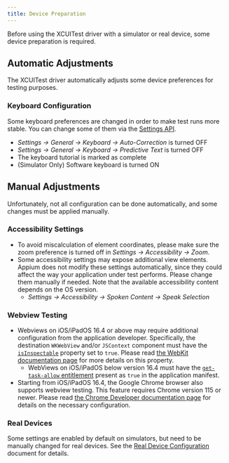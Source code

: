 ```yaml
---
title: Device Preparation
---
```


Before using the XCUITest driver with a simulator or real device, some device preparation is required.

## Automatic Adjustments

The XCUITest driver automatically adjusts some device preferences for testing purposes.

### Keyboard Configuration

Some keyboard preferences are changed in order to make test runs more stable. You can change some
of them via the [Settings API](https://appium.io/docs/en/latest/guides/settings/).

- _Settings -> General -> Keyboard -> Auto-Correction_ is turned OFF
- _Settings -> General -> Keyboard -> Predictive Text_ is turned OFF
- The keyboard tutorial is marked as complete
- (Simulator Only) Software keyboard is turned ON

## Manual Adjustments

Unfortunately, not all configuration can be done automatically, and some changes must be applied manually.

### Accessibility Settings

- To avoid miscalculation of element coordinates, please make sure the zoom preference is turned off
  in _Settings -> Accessibility -> Zoom_.
- Some accessibility settings may expose additional view elements. Appium does not modify these
  settings automatically, since they could affect the way your application under test performs.
  Please change them manually if needed. Note that the available accessibility content depends on
  the OS version.
    - _Settings -> Accessibility -> Spoken Content -> Speak Selection_

### Webview Testing

- Webviews on iOS/iPadOS 16.4 or above may require additional configuration from the application developer.
  Specifically, the destination `WKWebView` and/or `JSContext` component must have the
  [`isInspectable`](https://developer.apple.com/documentation/webkit/wkwebview/4111163-isinspectable)
  property set to `true`. Please read [the WebKit documentation page](https://webkit.org/blog/13936/enabling-the-inspection-of-web-content-in-apps/)
  for more details on this property.
  - WebViews on iOS/iPadOS below version 16.4 must have the [`get-task-allow` entitlement](https://developer.apple.com/documentation/bundleresources/entitlements/com_apple_security_cs_debugger) present as `true` in the application manifest.
- Starting from iOS/iPadOS 16.4, the Google Chrome browser also supports webview testing. This feature
  requires Chrome version 115 or newer. Please read
  [the Chrome Developer documentation page](https://developer.chrome.com/blog/debugging-chrome-on-ios/)
  for details on the necessary configuration.

### Real Devices

Some settings are enabled by default on simulators, but need to be manually changed for real devices.
See the [Real Device Configuration](./real-device-config.md) document for details.
